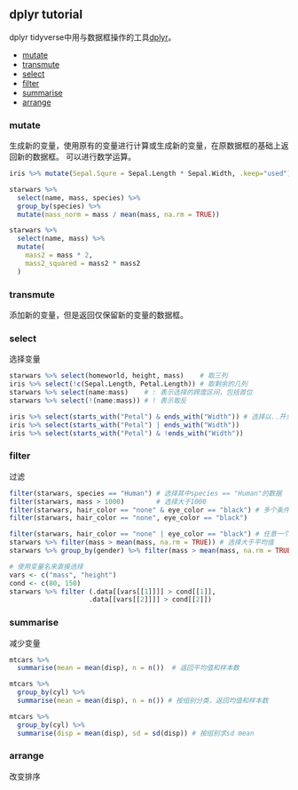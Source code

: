 ## dplyr tutorial
 dplyr
tidyverse中用与数据框操作的工具[dplyr](!https://dplyr.tidyverse.org/articles/dplyr.html)。
* [mutate](#mutate)  
* [transmute](#transmute)
* [select](#select)
* [filter](#filter)
* [summarise](#summarise)
* [arrange](#arrange) 


### mutate
生成新的变量，使用原有的变量进行计算或生成新的变量，在原数据框的基础上返回新的数据框。
可以进行数学运算。

```r
iris %>% mutate(Sepal.Squre = Sepal.Length * Sepal.Width, .keep="used") %>% head()

starwars %>%
  select(name, mass, species) %>%
  group_by(species) %>%
  mutate(mass_norm = mass / mean(mass, na.rm = TRUE))

starwars %>%
  select(name, mass) %>%
  mutate(
    mass2 = mass * 2,
    mass2_squared = mass2 * mass2
  )

```

### transmute
添加新的变量，但是返回仅保留新的变量的数据框。
### select
选择变量

```r
starwars %>% select(homeworld, height, mass)    # 取三列
iris %>% select(!c(Sepal.Length, Petal.Length)) # 取剩余的几列
starwars %>% select(name:mass)    # : 表示选择的跨度区间，包括首位
starwars %>% select(!(name:mass)) # ! 表示取反

iris %>% select(starts_with("Petal") & ends_with("Width")) # 选择以..开头和以..结尾的列
iris %>% select(starts_with("Petal") | ends_with("Width"))
iris %>% select(starts_with("Petal") & !ends_with("Width"))
```
### filter
过滤
```r
filter(starwars, species == "Human") # 选择其中species == "Human"的数据
filter(starwars, mass > 1000)        # 选择大于1000
filter(starwars, hair_color == "none" & eye_color == "black") # 多个条件
filter(starwars, hair_color == "none", eye_color == "black")

filter(starwars, hair_color == "none" | eye_color == "black") # 任意一个条件
starwars %>% filter(mass > mean(mass, na.rm = TRUE)) # 选择大于平均值
starwars %>% group_by(gender) %>% filter(mass > mean(mass, na.rm = TRUE)) # 选择大于特定类别平均值的列

# 使用变量名来直接选择
vars <- c("mass", "height")
cond <- c(80, 150)
starwars %>% filter (.data[[vars[[1]]]] > cond[[1]],
                    .data[[vars[[2]]]] > cond[[2]])

```

### summarise
减少变量

```r
mtcars %>%
  summarise(mean = mean(disp), n = n())  # 返回平均值和样本数

mtcars %>%
  group_by(cyl) %>%
  summarise(mean = mean(disp), n = n()) # 按组别分类，返回均值和样本数

mtcars %>%
  group_by(cyl) %>%
  summarise(disp = mean(disp), sd = sd(disp)) # 按组别求sd mean

```
### arrange
改变排序
